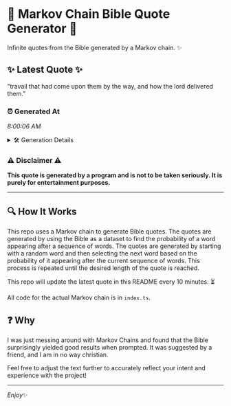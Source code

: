 # 📖 Markov Chain Bible Quote Generator 📖

Infinite quotes from the Bible generated by a Markov chain. ✨

## ✨ Latest Quote ✨
"travail that had come upon them by the way, and how the lord delivered them."

### ⏰ Generated At
*8:00:06 AM*

<details>
    <summary>🛠️ Generation Details</summary>
    <p>
        <strong>🌱 Seed:</strong> travail<br>
        <strong>🔄 Iterations:</strong> 14<br>
        <strong>📜 Context History:</strong><br>[ travail ]: that<br>[ travail, that ]: had<br>[ travail, that, had ]: come<br>[ travail, that, had, come ]: upon<br>[ travail, that, had, come, upon ]: them<br>[ travail, that, had, come, upon, them ]: by<br>[ that, had, come, upon, them, by ]: the<br>[ had, come, upon, them, by, the ]: way,<br>[ come, upon, them, by, the, way, ]: and<br>[ upon, them, by, the, way,, and ]: how<br>[ them, by, the, way,, and, how ]: the<br>[ by, the, way,, and, how, the ]: lord<br>[ the, way,, and, how, the, lord ]: delivered<br>[ way,, and, how, the, lord, delivered ]: them.<br>
    </p>
</details>

### ⚠️ Disclaimer ⚠️
**This quote is generated by a program and is not to be taken seriously. It is purely for entertainment purposes.**

---

## 🔍 How It Works

This repo uses a Markov chain to generate Bible quotes. The quotes are generated by using the Bible as a dataset to find the probability of a word appearing after a sequence of words. The quotes are generated by starting with a random word and then selecting the next word based on the probability of it appearing after the current sequence of words. This process is repeated until the desired length of the quote is reached.

This repo will update the latest quote in this README every 10 minutes. ⏳

All code for the actual Markov chain is in `index.ts`.

## ❓ Why

I was just messing around with Markov Chains and found that the Bible surprisingly yielded good results when prompted. 
It was suggested by a friend, and I am in no way christian.

Feel free to adjust the text further to accurately reflect your intent and experience with the project!

---

*Enjoy*✨
